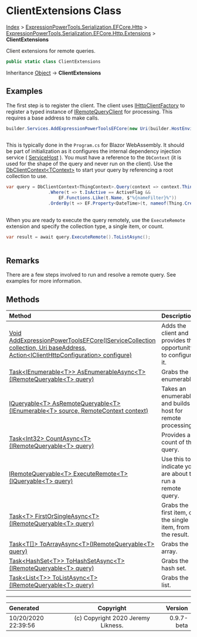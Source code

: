 ﻿# ClientExtensions Class

[Index](../index.md) > [ExpressionPowerTools.Serialization.EFCore.Http](ExpressionPowerTools.Serialization.EFCore.Http.a.md) > [ExpressionPowerTools.Serialization.EFCore.Http.Extensions](ExpressionPowerTools.Serialization.EFCore.Http.Extensions.n.md) > **ClientExtensions**

Client extensions for remote queries.

```csharp
public static class ClientExtensions
```

Inheritance [Object](https://docs.microsoft.com/dotnet/api/system.object) → **ClientExtensions**

## Examples

The first step is to register the client. The client uses [IHttpClientFactory](https://docs.microsoft.com/dotnet/api/system.net.http.ihttpclientfactory) to register a
            typed instance of [IRemoteQueryClient](ExpressionPowerTools.Serialization.EFCore.Http.Signatures.IRemoteQueryClient.i.md) for processing. This requires a base address to make calls.

```csharp
builder.Services.AddExpressionPowerToolsEFCore(new Uri(builder.HostEnvironment.BaseAddress));
            
```

This is typically done in the `Program.cs` for Blazor WebAssembly. It should be part of initialization as it
            configures the internal dependency injection service ( [ServiceHost](ExpressionPowerTools.Core.Dependencies.ServiceHost.cs.md) ). You must have a reference to the `DbContext` (it is used for the shape of the query and never run on the client). Use the [DbClientContext&lt;TContext>](ExpressionPowerTools.Serialization.EFCore.Http.Queryable.DbClientContext`1.cs.md) to start your query by referencing a root collection to use.

```csharp
var query = DbClientContext<ThingContext>.Query(context => context.Things)
                .Where(t => t.IsActive == ActiveFlag &&
                    EF.Functions.Like(t.Name, $"%{nameFilter}%"))
                .OrderBy(t => EF.Property<DateTime>(t, nameof(Thing.Created)));
            
```

When you are ready to execute the query remotely, use the `ExecuteRemote` extension
            and specify the collection type, a single item, or count.

```csharp
var result = await query.ExecuteRemote().ToListAsync();
            
```

## Remarks

There are a few steps involved to run and resolve a remote query. See examples for more information.

## Methods

| Method | Description |
| :-- | :-- |
| [Void AddExpressionPowerToolsEFCore(IServiceCollection collection, Uri baseAddress, Action&lt;IClientHttpConfiguration> configure)](ExpressionPowerTools.Serialization.EFCore.Http.Extensions.ClientExtensions.AddExpressionPowerToolsEFCore.m.md) | Adds the client and provides the opportunity to configure it. |
| [Task&lt;IEnumerable&lt;T>> AsEnumerableAsync&lt;T>(IRemoteQueryable&lt;T> query)](ExpressionPowerTools.Serialization.EFCore.Http.Extensions.ClientExtensions.AsEnumerableAsync.m.md) | Grabs the enumerable. |
| [IQueryable&lt;T> AsRemoteQueryable&lt;T>(IEnumerable&lt;T> source, RemoteContext context)](ExpressionPowerTools.Serialization.EFCore.Http.Extensions.ClientExtensions.AsRemoteQueryable.m.md) | Takes an enumerable and builds a host for remote processing. |
| [Task&lt;Int32> CountAsync&lt;T>(IRemoteQueryable&lt;T> query)](ExpressionPowerTools.Serialization.EFCore.Http.Extensions.ClientExtensions.CountAsync.m.md) | Provides a count of the query. |
| [IRemoteQueryable&lt;T> ExecuteRemote&lt;T>(IQueryable&lt;T> query)](ExpressionPowerTools.Serialization.EFCore.Http.Extensions.ClientExtensions.ExecuteRemote.m.md) | Use this to indicate you are about to run a remote query. |
| [Task&lt;T> FirstOrSingleAsync&lt;T>(IRemoteQueryable&lt;T> query)](ExpressionPowerTools.Serialization.EFCore.Http.Extensions.ClientExtensions.FirstOrSingleAsync.m.md) | Grabs the first item, or the single item, from the result. |
| [Task&lt;T[]> ToArrayAsync&lt;T>(IRemoteQueryable&lt;T> query)](ExpressionPowerTools.Serialization.EFCore.Http.Extensions.ClientExtensions.ToArrayAsync.m.md) | Grabs the array. |
| [Task&lt;HashSet&lt;T>> ToHashSetAsync&lt;T>(IRemoteQueryable&lt;T> query)](ExpressionPowerTools.Serialization.EFCore.Http.Extensions.ClientExtensions.ToHashSetAsync.m.md) | Grabs the hash set. |
| [Task&lt;List&lt;T>> ToListAsync&lt;T>(IRemoteQueryable&lt;T> query)](ExpressionPowerTools.Serialization.EFCore.Http.Extensions.ClientExtensions.ToListAsync.m.md) | Grabs the list. |

---

| Generated | Copyright | Version |
| :-- | :-: | --: |
| 10/20/2020 22:39:56 | (c) Copyright 2020 Jeremy Likness. | 0.9.7-beta |

